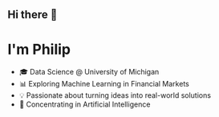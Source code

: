 ## Hi there 👋

# I'm Philip

- 🎓 Data Science @ University of Michigan  
- 📊 Exploring Machine Learning in Financial Markets  
- 💡 Passionate about turning ideas into real-world solutions
- 🧠 Concentrating in Artificial Intelligence  


